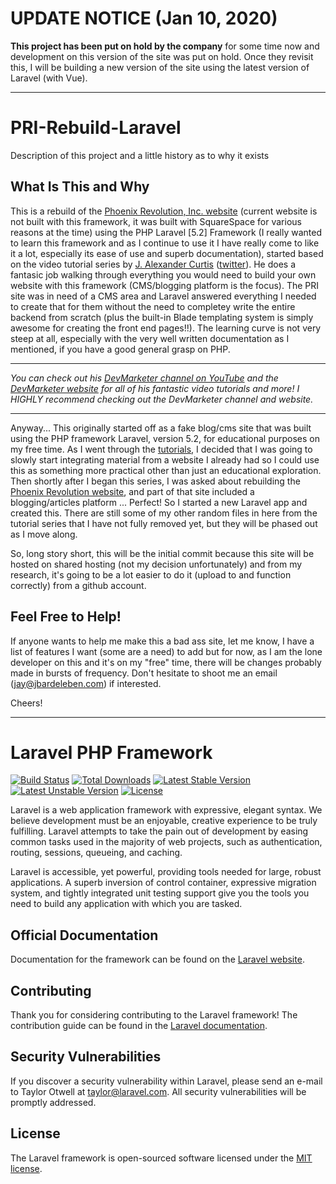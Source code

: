 # **UPDATE NOTICE** (Jan 10, 2020)
**This project has been put on hold by the company** for some time now and development on this version of the site was put on hold. Once they revisit this, I will be building a new version of the site using the latest version of Laravel (with Vue).

---

# PRI-Rebuild-Laravel
Description of this project and a little history as to why it exists

## What Is This and Why
This is a rebuild of the [Phoenix Revolution, Inc. website](www.phoenixrevolutioninc.com) (current website is not built with this framework, it was built with SquareSpace for various reasons at the time) using the PHP Laravel [5.2] Framework (I really wanted to learn this framework and as I continue to use it I have really come to like it a lot, especially its ease of use and superb documentation), started based on the video tutorial series by [J. Alexander Curtis](https://jacurtis.com/) ([twitter](https://twitter.com/_jacurtis)). He does a fantasic job walking through everything you would need to build your own website with this framework (CMS/blogging platform is the focus). The PRI site was in need of a CMS area and Laravel answered everything I needed to create that for them without the need to completey write the entire backend from scratch (plus the built-in Blade templating system is simply awesome for creating the front end pages!!). The learning curve is not very steep at all, especially with the very well written documentation as I mentioned, if you have a good general grasp on PHP.

---
*You can check out his [DevMarketer channel on YouTube](https://www.youtube.com/channel/UC6kwT7-jjZHHF1s7vCfg2CA) and the [DevMarketer website](https://devmarketer.io/) for all of his fantastic video tutorials and more! I HIGHLY recommend checking out the DevMarketer channel and website.*

---

Anyway... This originally started off as a fake blog/cms site that was built using the PHP framework Laravel, version 5.2, for educational purposes on my free time. As I went through the [tutorials](https://devmarketer.io/), I decided that I was going to slowly start integrating material from a website I already had so I could use this as something more practical other than just an educational exploration. Then shortly after I began this series, I was asked about rebuilding the [Phoenix Revolution website](www.phoenixrevolutioninc.com), and part of that site included a blogging/articles platform ... Perfect! So I started a new Laravel app and created this. There are still some of my other random files in here from the tutorial series that I have not fully removed yet, but they will be phased out as I move along.

So, long story short, this will be the initial commit because this site will be hosted on shared hosting (not my decision unfortunately) and from my research, it's going to be a lot easier to do it (upload to and function correctly) from a github account.

## Feel Free to Help!
If anyone wants to help me make this a bad ass site, let me know, I have a list of features I want (some are a need) to add but for now, as I am the lone developer on this and it's on my "free" time, there will be changes probably made in bursts of frequency. Don't hesitate to shoot me an email (jay@jbardeleben.com) if interested.

Cheers!


-----
# Laravel PHP Framework

[![Build Status](https://travis-ci.org/laravel/framework.svg)](https://travis-ci.org/laravel/framework)
[![Total Downloads](https://poser.pugx.org/laravel/framework/d/total.svg)](https://packagist.org/packages/laravel/framework)
[![Latest Stable Version](https://poser.pugx.org/laravel/framework/v/stable.svg)](https://packagist.org/packages/laravel/framework)
[![Latest Unstable Version](https://poser.pugx.org/laravel/framework/v/unstable.svg)](https://packagist.org/packages/laravel/framework)
[![License](https://poser.pugx.org/laravel/framework/license.svg)](https://packagist.org/packages/laravel/framework)

Laravel is a web application framework with expressive, elegant syntax. We believe development must be an enjoyable, creative experience to be truly fulfilling. Laravel attempts to take the pain out of development by easing common tasks used in the majority of web projects, such as authentication, routing, sessions, queueing, and caching.

Laravel is accessible, yet powerful, providing tools needed for large, robust applications. A superb inversion of control container, expressive migration system, and tightly integrated unit testing support give you the tools you need to build any application with which you are tasked.

## Official Documentation

Documentation for the framework can be found on the [Laravel website](http://laravel.com/docs).

## Contributing

Thank you for considering contributing to the Laravel framework! The contribution guide can be found in the [Laravel documentation](http://laravel.com/docs/contributions).

## Security Vulnerabilities

If you discover a security vulnerability within Laravel, please send an e-mail to Taylor Otwell at taylor@laravel.com. All security vulnerabilities will be promptly addressed.

## License

The Laravel framework is open-sourced software licensed under the [MIT license](http://opensource.org/licenses/MIT).
